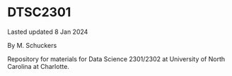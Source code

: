 # DTSC2301

Lasted updated 8 Jan 2024

By M. Schuckers 

Repository for materials for Data Science 2301/2302 at University of North Carolina at Charlotte.
